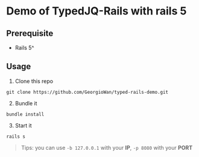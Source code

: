 # Demo of TypedJQ-Rails with rails 5

## Prerequisite

- Rails 5^

## Usage

1. Clone this repo

```
git clone https://github.com/GeorgioWan/typed-rails-demo.git
```

2. Bundle it

```
bundle install
```

3. Start it

```
rails s
```

> Tips: you can use `-b 127.0.0.1` with your **IP**, `-p 8080` with your **PORT**